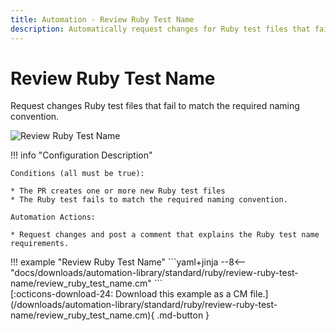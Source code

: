 ```yaml
---
title: Automation - Review Ruby Test Name
description: Automatically request changes for Ruby test files that fail to match the required naming convention.
---
```

# Review Ruby Test Name

<!-- --8<-- [start:example]-->

Request changes Ruby test files that fail to match the required naming convention.

![Review Ruby Test Name](/automations/standard/ruby/review-ruby-test-name/review-ruby-test-name.png)

!!! info "Configuration Description"

    Conditions (all must be true):
    
    * The PR creates one or more new Ruby test files
    * The Ruby test fails to match the required naming convention.
    
    Automation Actions:
    
    * Request changes and post a comment that explains the Ruby test name requirements.

<div class="automationExample" markdown="1">
!!! example "Review Ruby Test Name"
    ```yaml+jinja
    --8<-- "docs/downloads/automation-library/standard/ruby/review-ruby-test-name/review_ruby_test_name.cm"
    ```
    <div class="result" markdown>
      <span>
      [:octicons-download-24: Download this example as a CM file.](/downloads/automation-library/standard/ruby/review-ruby-test-name/review_ruby_test_name.cm){ .md-button }
      </span>
    </div>
<!-- --8<-- [end:example]-->